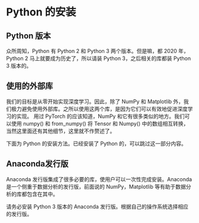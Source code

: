 # Python 的安装

## Python 版本

众所周知，Python 有 Python 2 和 Python 3 两个版本。但是嘛，都 2020 年，Python 2 马上就要成为历史了，所以请装 Python 3，之后相关的库都装 Python 3 版本的。

## 使用的外部库
我们的目标是从零开始实现深度学习。因此，除了 NumPy 和 Matplotlib  外，我们极力避免使用外部库。之所以使用这两个库，是因为它们可以有效地促进深度学习的实现。
用过 PyTorch 的应该知道，NumPy 和它有很多类似的地方。我们可以使用 numpy() 和 from_numpy() 将 Tensor 和 Numpy() 中的数组相互转换，当然这里面还有其他细节，这里就不作赘述了。

下面为 Python 的安装方法。已经安装了 Python 的，可以跳过这一部分内容。

## Anaconda发行版

 Anaconda 发行版集成了很多必要的库，使用户可以一次性完成安装。Anaconda是一个侧重于数据分析的发行版，前面说的 NumPy，Matplotlib 等有助于数据分析的库都包含在其中。
 
请务必安装 Python 3 版本的 Anaconda 发行版。根据自己的操作系统选择相应的发行版。
